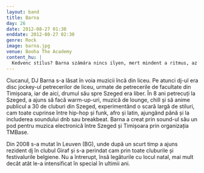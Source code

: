 ```yaml
---
layout: band
title: Barna
day: 26
date: 2012-08-27 01:30
enddate: 2012-08-27 02:30
genre: Rock
image: barna.jpg
venue: Booha The Academy
content_hu: |
  Kedvenc stílus? Barna számára nincs ilyen, mert mindent a ritmus, az érzés és a hangulat határoz meg. A csíkszeredai születésű Barna előbb az osztálybulikon, majd egyetemistaként Temesváron próbálkozott a zenepakolással – akkor még kazettáról, cd-ről és mp3-ról, ahogy lehetett, majd Szegeden váltott bakelitre, ahol a város 30 klubjában minden létező zenei stílusban kevert. 2008-ban a belgiumi Leuvenbe költözött, ahol rövid idő után a Griaf klub rezidens dj-je lett, amit Belgium következő városaiba és fesztiváljaira szóló meghívások követtek.
---
```


Ciucanul, DJ Barna s-a lăsat în voia muzicii încă din liceu. Pe atunci dj-ul era disc jockey-ul petrecerilor de liceu, urmate de petrecerile de facultate din Timișoara, iar  de aici, drumul său spre Szeged era liber. 
În 8 ani petrecuți la Szeged, a ajuns să facă warm-up-uri, muzică de lounge, chill și să anime publicul a 30 de cluburi din Szeged, experimentând o scară largă de stiluri, cam toate cuprinse între hip-hop și funk, afro și latin, ajungând până și la includerea soundului dnb sau breakbeat. Barna a creat prin sound-ul său un pod pentru muzica electronică între Szeged și Timișoara prin organizația TMBase.

Din 2008 s-a mutat în Leuven (BG), unde după un scurt timp a ajuns rezident dj în clubul Giraf și s-a perindat cam prin toate cluburile și festivalurile belgiene. Nu a întrerupt, însă legăturile cu locul natal, mai mult decât atât le-a intensificat în special în ultimii ani.  
